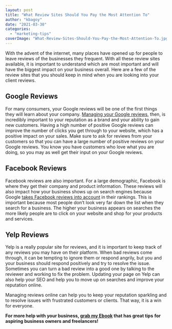 ```yaml
---
layout: post
title: "What Review Sites Should You Pay the Most Attention To"
author: "kbagoy"
date: "2021-03-30"
categories: 
  - "marketing-tips"
coverImage: "What-Review-Sites-Should-You-Pay-the-Most-Attention-To.jpg"
---
```


With the advent of the internet, many places have opened up for people to leave reviews of the businesses they frequent. With all these review sites available, it is important to understand which are most important and will have the biggest impact on your business overall. Here are a few of the review sites that you should keep in mind when you are looking into your client reviews.

## **Google Reviews**

For many consumers, your Google reviews will be one of the first things they will learn about your company. [Managing your Google reviews](https://learn.g2.com/google-reviews), then, is incredibly important to your reputation as a brand and your ability to gain new customers. Having a high number of positive Google reviews can improve the number of clicks you get through to your website, which has a positive impact on your sales. Make sure to ask for reviews from your customers so that you can have a large number of positive reviews on your Google reviews. You know you have customers who love what you are doing, so you may as well get their input on your Google reviews.

## **Facebook Reviews**

Facebook reviews are also important. For a large demographic, Facebook is where they get their company and product information. These reviews will also impact how your business shows up on search engines because Google [takes Facebook reviews into account](https://www.podium.com/article/mortgage-marketing/) in their rankings. This is important because most people don’t look very far down the list when they search for a business. The higher your business appears on searches the more likely people are to click on your website and shop for your products and services.

## **Yelp Reviews**

Yelp is a really popular site for reviews, and it is important to keep track of any reviews you may have on their platform. When bad reviews come through, it can be tempting to ignore them or respond angrily, but you and your business should respond positively and try to resolve the issue. Sometimes you can turn a bad review into a good one by talking to the reviewer and working to fix the problem. Updating your page on Yelp can also help your SEO and help you to move up on searches and improve your reputation online.

Managing reviews online can help you to keep your reputation sparkling and to resolve issues with frustrated customers or clients. That way, it is a win for everyone.

**For more help with your business, [grab my Ebook](https://go.katebagoy.com/ebook) that has great tips** **for aspiring business owners and freelancers!**
